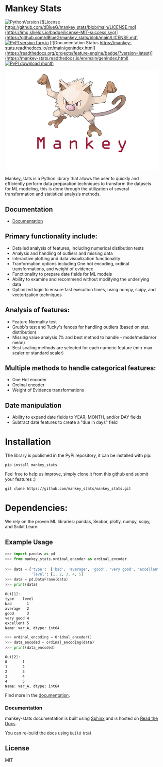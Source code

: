 # Mankey Stats

![PythonVersion](https://img.shields.io/badge/python-3.6%20|3.7%20|%203.8%20|%203.9-success)
[![License https://github.com/dBlueG/mankey_stats/blob/main/LICENSE.md](https://img.shields.io/badge/license-MIT-success.svg)](https://github.com/dBlueG/mankey_stats/blob/main/LICENSE.md)
[![PyPI version fury.io](https://badge.fury.io/py/mankey-stats.svg)](https://pypi.python.org/pypi/mankey-stats/)
[![Documentation Status https://mankey-stats.readthedocs.io/en/main/genindex.html](https://readthedocs.org/projects/feature-engine/badge/?version=latest)](https://mankey-stats.readthedocs.io/en/main/genindex.html)
[![PyPI download month](https://img.shields.io/pypi/dm/mankey-stats.svg)](https://pypi.python.org/pypi/mankey-stats/)


![alt text](https://github.com/dBlueG/mankey_stats/blob/main/mankey.png)


Mankey_stats is a Python library that allows the user to quickly and efficiently perform data preparation techniques to transform the datasets for ML modeling, this is done through the utilization of several transformation and statistical analysis methods.


## Documentation

* [Documentation](https://mankey-stats.readthedocs.io/en/main/#)

## Primary functionality include:

* Detailed analysis of features, including numerical distibution tests
* Analysis and handling of outliers and missing data
* Interactive plotting and data visualization functionality
* Tranformation options including One hot encoding, ordinal transformations, and weight of evidence
* Functionality to prepare date fields for ML models
* Ability to examine and recommend without modifying the underlying data
* Optimized logic to ensure fast execution times, using numpy, scipy, and vectorization techniques

## Analysis of features:

* Feature Normality test
* Grubb's test and Tucky's fences for handling outliers (based on stat. distribution)
* Missing value analysis (% and best method to handle - mode/median/or mean)
* Best scaling methods are selected for each numeric feature (min-max scaler or standard scaler)

## Multiple methods to handle categorical features:

* One Hot encoder
* Ordinal encoder
* Weight of Evidence transformations

## Date manipulation

* Ability to expand date fields to YEAR, MONTH, and/or DAY fields
* Subtract date features to create a "due in days" field



# Installation

The library is published in the PyPi repository, it can be installed with pip:
```
pip install mankey_stats
```

Feel free to help us improve, simply clone it from this github and submit your features :)
```
git clone https://github.com/mankey_stats/mankey_stats.git
```

# Dependencies:
We rely on the proven ML libraries: pandas, Seabor, plotly, numpy, scipy, and Scikit Learn

## Example Usage

```python
>>> import pandas as pd
>>> from mankey_stats.ordinal_encoder as ordinal_encoder

>>> data = {'type':  ['bad', 'average', 'good', 'very good', 'excellent'],
            'level': [1, 2, 3, 4, 5]
>>> data = pd.DataFrame(data)
>>> print(data)
```

```
Out[1]:
type    level
bad       1
average   2
good      3
very good 4
excellent 5  
Name: var_A, dtype: int64
```
    
```python 
>>> ordinal_encoding = Oridnal_encoder()
>>> data_encoded = ordinal_encoding(data)
>>> print(data_encoded)
```

```
Out[2]:
0       1
1       2
2       3
3       4
4       5
Name: var_A, dtype: int64
```

Find more in the [documentation](https://mankey-stats.readthedocs.io/en/main/#).

### Documentation

mankey-stats documentation is built using [Sphinx](https://www.sphinx-doc.org) and is hosted on [Read the Docs](https://readthedocs.org/).

You can re-build the docs using `build html`


## License

MIT

